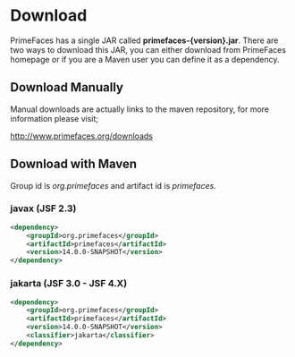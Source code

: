# Download

PrimeFaces has a single JAR called **primefaces-{version}.jar**. There are two ways to download this
JAR, you can either download from PrimeFaces homepage or if you are a Maven user you can define
it as a dependency.

## Download Manually
Manual downloads are actually links to the maven repository, for more information please visit;

http://www.primefaces.org/downloads

## Download with Maven
Group id is _org.primefaces_ and artifact id is _primefaces._

### javax (JSF 2.3)

```xml
<dependency>
    <groupId>org.primefaces</groupId>
    <artifactId>primefaces</artifactId>
    <version>14.0.0-SNAPSHOT</version>
</dependency>
```

### jakarta (JSF 3.0 - JSF 4.X)

```xml
<dependency>
    <groupId>org.primefaces</groupId>
    <artifactId>primefaces</artifactId>
    <version>14.0.0-SNAPSHOT</version>
    <classifier>jakarta</classifier>
</dependency>
```